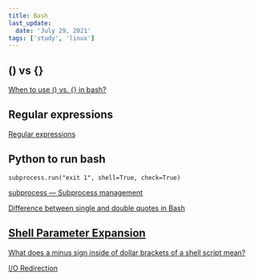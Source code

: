 ```yaml
---
title: Bash
last_update:
  date: 'July 29, 2021'
tags: ['study', 'linux']
---
```


## () vs {}

[When to use () vs. {} in bash?](https://askubuntu.com/questions/606378/when-to-use-vs-in-bash)

## Regular expressions

[Regular expressions](https://tldp.org/LDP/Bash-Beginners-Guide/html/sect_04_01.html)

## Python to run bash

```
subprocess.run("exit 1", shell=True, check=True)
```

[subprocess — Subprocess management](https://docs.python.org/3.7/library/subprocess.html#security-considerations)

[Difference between single and double quotes in Bash](https://stackoverflow.com/questions/6697753/difference-between-single-and-double-quotes-in-bash)

## [Shell Parameter Expansion](https://www.gnu.org/software/bash/manual/html_node/Shell-Parameter-Expansion.html)

[What does a minus sign inside of dollar brackets of a shell script mean?](https://serverfault.com/questions/679956/what-does-a-minus-sign-inside-of-dollar-brackets-of-a-shell-script-mean)

[I/O Redirection](http://tldp.org/LDP/abs/html/io-redirection.html)
